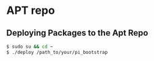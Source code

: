# APT repo

## Deploying Packages to the Apt Repo

```sh
$ sudo su && cd ~
$ ./deploy /path_to/your/pi_bootstrap
```
